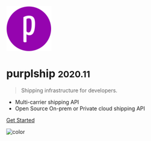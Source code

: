 
<img src="_media/icon.png" alt="logo" width="120"/>

# purplship <small>2020.11</small>

> Shipping infrastructure for developers.

- Multi-carrier shipping API
- Open Source On-prem or Private cloud shipping API

[Get Started](#introduction)

![color](#eeeeee)
